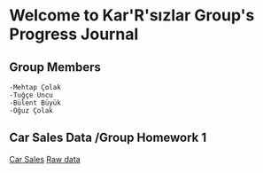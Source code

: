 # Welcome to Kar'R'sızlar Group's Progress Journal

## Group Members

    -Mehtap Çolak
    -Tuğçe Uncu
    -Bülent Büyük
    -Oğuz Çolak
    
## Car Sales Data /Group Homework 1
[Car Sales](CarSalesData.html)
[Raw data](odd_retail_sales_2018_09.xlsx)
